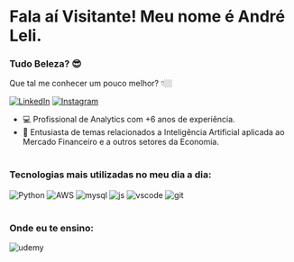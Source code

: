 # Fala aí Visitante! Meu nome é André Leli.
### Tudo Beleza? 😎 </br>
Que tal me conhecer um pouco melhor? 👇🏼 

[![LinkedIn](https://img.shields.io/badge/LinkedIn-0077B5?style=for-the-badge&logo=linkedin&logoColor=white)](https://www.linkedin.com/in/andre-ribeiro-l%C3%A9li-741a57180/)  [![Instagram](https://img.shields.io/badge/Instagram-E4405F?style=for-the-badge&logo=instagram&logoColor=white)](https://www.instagram.com/andre.leli/)

- 💻 Profissional de Analytics com +6 anos de experiência.
- 🔎 Entusiasta de temas relacionados a Inteligência Artificial aplicada ao Mercado Financeiro e a outros setores da Economia.
#
### Tecnologias mais utilizadas no meu dia a dia:
<div>
<img align="center" alt="Python" src="https://img.shields.io/badge/Python-14354C?style=for-the-badge&logo=python&logoColor=white" />
<img align="center" alt="AWS" src="https://img.shields.io/badge/Amazon_AWS-FF9900?style=for-the-badge&logo=amazonaws&logoColor=white" />
<img align="center" alt="mysql" src="https://img.shields.io/badge/MySQL-005C84?style=for-the-badge&logo=mysql&logoColor=white" />
<img align="center" alt="js" src="https://img.shields.io/badge/JavaScript-F7DF1E?style=for-the-badge&logo=javascript&logoColor=black" />
<img align="center" alt="vscode" src="https://img.shields.io/badge/Visual_Studio-5C2D91?style=for-the-badge&logo=visual%20studio&logoColor=white" /> 
<img align="center" alt="git" src="https://img.shields.io/badge/GitHub-100000?style=for-the-badge&logo=github&logoColor=white" />
</div><br/>

### Onde eu te ensino:
<div>
<img align="center" alt="udemy" src="https://img.shields.io/badge/Udemy-EC5252?style=for-the-badge&logo=Udemy&logoColor=white" />
</div>

##
<br/>
<div style="display: inline_block">
